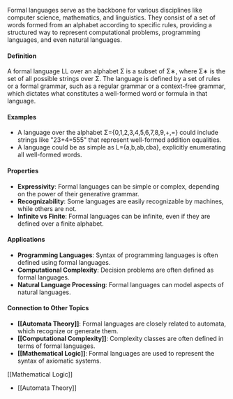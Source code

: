 Formal languages serve as the backbone for various disciplines like computer science, mathematics, and linguistics. They consist of a set of words formed from an alphabet according to specific rules, providing a structured way to represent computational problems, programming languages, and even natural languages.

#### Definition

A formal language LL over an alphabet Σ is a subset of Σ∗, where Σ∗ is the set of all possible strings over Σ. The language is defined by a set of rules or a formal grammar, such as a regular grammar or a context-free grammar, which dictates what constitutes a well-formed word or formula in that language.

#### Examples

- A language over the alphabet Σ={0,1,2,3,4,5,6,7,8,9,+,=} could include strings like "23+4=555" that represent well-formed addition equalities.
- A language could be as simple as L={a,b,ab,cba}, explicitly enumerating all well-formed words.

#### Properties

- **Expressivity**: Formal languages can be simple or complex, depending on the power of their generative grammar.
- **Recognizability**: Some languages are easily recognizable by machines, while others are not.
- **Infinite vs Finite**: Formal languages can be infinite, even if they are defined over a finite alphabet.

#### Applications

- **Programming Languages**: Syntax of programming languages is often defined using formal languages.
- **Computational Complexity**: Decision problems are often defined as formal languages.
- **Natural Language Processing**: Formal languages can model aspects of natural languages.

#### Connection to Other Topics

- **[[Automata Theory]]**: Formal languages are closely related to automata, which recognize or generate them.
- **[[Computational Complexity]]**: Complexity classes are often defined in terms of formal languages.
- **[[Mathematical Logic]]**: Formal languages are used to represent the syntax of axiomatic systems.

 [[Mathematical Logic]]
- [[Automata Theory]]